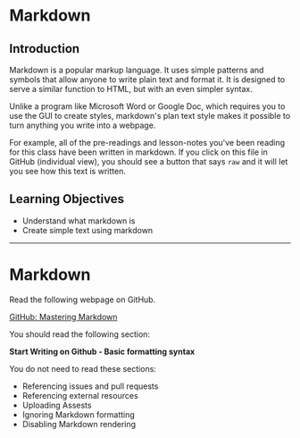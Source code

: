 # Markdown

## Introduction

Markdown is a popular markup language. It uses simple patterns and symbols that allow anyone to write plain text and format it. It is designed to serve a similar function to HTML, but with an even simpler syntax.

Unlike a program like Microsoft Word or Google Doc, which requires you to use the GUI to create styles, markdown's plan text style makes it possible to turn anything you write into a webpage.

For example, all of the pre-readings and lesson-notes you've been reading for this class have been written in markdown. If you click on this file in GitHub (individual view), you should see a button that says `raw` and it will let you see how this text is written.

## Learning Objectives

- Understand what markdown is
- Create simple text using markdown

<hr>

# Markdown

Read the following webpage on GitHub. 

[GitHub: Mastering Markdown](https://guides.github.com/features/mastering-markdown/#GitHub-flavored-markdown)

You should read the following section:

**Start Writing on Github - Basic formatting syntax**
    
You do not need to read these sections:
- Referencing issues and pull requests
- Referencing external resources
- Uploading Assests
- Ignoring Markdown formatting
- Disabling Markdown rendering
